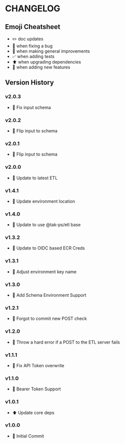 # CHANGELOG

## Emoji Cheatsheet
- :pencil2: doc updates
- :bug: when fixing a bug
- :rocket: when making general improvements
- :white_check_mark: when adding tests
- :arrow_up: when upgrading dependencies
- :tada: when adding new features

## Version History

### v2.0.3

- :bug: Fix input schema

### v2.0.2

- :bug: Flip input to schema

### v2.0.1

- :bug: Flip input to schema

### v2.0.0

- :rocket: Update to latest ETL

### v1.4.1

- :rocket: Update environment location

### v1.4.0

- :rocket: Update to use @tak-ps/etl base

### v1.3.2

- :rocket: Update to OIDC based ECR Creds

### v1.3.1

- :bug: Adjust environment key name

### v1.3.0

- :tada: Add Schema Environment Support

### v1.2.1

- :bug: Forgot to commit new POST check

### v1.2.0

- :rocket: Throw a hard error if a POST to the ETL server fails

### v1.1.1

- :bug: Fix API Token overwrite

### v1.1.0

- :rocket: Bearer Token Support

### v1.0.1

- :arrow_up: Update core deps

### v1.0.0

- :tada: Initial Commit
